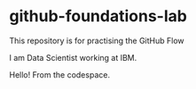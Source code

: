# github-foundations-lab
This repository is for practising the GitHub Flow

I am Data Scientist working at IBM.

Hello! From the codespace.

